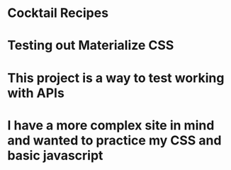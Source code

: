 # Cocktail Recipes

# Testing out Materialize CSS

# This project is a way to test working with APIs

# I have a more complex site in mind and wanted to practice my CSS and basic javascript
